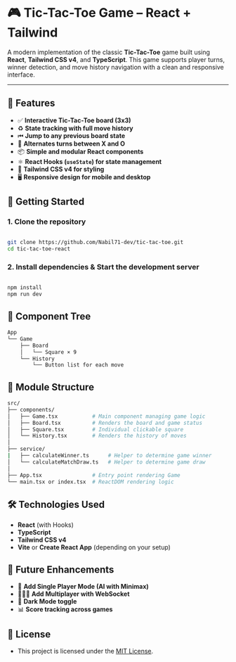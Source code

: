 # 🎮 Tic-Tac-Toe Game – React + Tailwind

A modern implementation of the classic **Tic-Tac-Toe** game built using **React**, **Tailwind CSS v4**, and **TypeScript**. This game supports player turns, winner detection, and move history navigation with a clean and responsive interface.

---

## 🌟 Features

- ✅ **Interactive Tic-Tac-Toe board (3x3)**
- ♻️ **State tracking with full move history**
- ⏮ **Jump to any previous board state**
- 👥 **Alternates turns between X and O**
- 📦 **Simple and modular React components**
- ⚛️ **React Hooks (`useState`) for state management**
- 🎨 **Tailwind CSS v4 for styling**
- 🖥 **Responsive design for mobile and desktop**


## 🚀 Getting Started

### 1. Clone the repository

```bash

git clone https://github.com/Nabil71-dev/tic-tac-toe.git
cd tic-tac-toe-react

```

### 2. Install dependencies & Start the development server
```bash

npm install
npm run dev

```

## 🧩 Component Tree

```bash
App
└── Game
    ├── Board
    │   └── Square × 9
    └── History
        └── Button list for each move
```



## 📁 Module Structure

```bash
src/
├── components/
│   ├── Game.tsx           # Main component managing game logic
│   ├── Board.tsx          # Renders the board and game status
│   ├── Square.tsx         # Individual clickable square
│   └── History.tsx        # Renders the history of moves
│
├── service/
|   ├── calculateWinner.ts      # Helper to determine game winner
│   └── calculateMatchDraw.ts   # Helper to determine game draw
│
├── App.tsx                # Entry point rendering Game
└── main.tsx or index.tsx  # ReactDOM rendering logic
```



## 🛠 Technologies Used

- **React** (with Hooks)
- **TypeScript**
- **Tailwind CSS v4**
- **Vite** or **Create React App** (depending on your setup)


## 🙌 Future Enhancements

- 🧠 **Add Single Player Mode (AI with Minimax)**
- 🧑‍🤝‍🧑 **Add Multiplayer with WebSocket**
- 🌙 **Dark Mode toggle**
- 📊 **Score tracking across games**


## 📜 License

- This project is licensed under the [MIT License](https://opensource.org/licenses/MIT).
